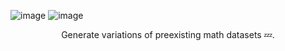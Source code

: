 ![image][logo]
![image][mwp_set]

<p align="center">
  Generate variations of preexisting math datasets 💤.
</p>

[logo]:[images/sleepyhead_logo.png]
[mwp_set]: [images/mwp_set.png]
